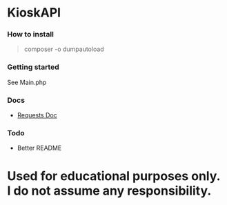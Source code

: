 # KioskAPI

### How to install

> composer -o dumpautoload


### Getting started
See Main.php


### Docs
- [Requests Doc](Requests.md)


### Todo
- Better README

# Used for educational purposes only. I do not assume any responsibility.